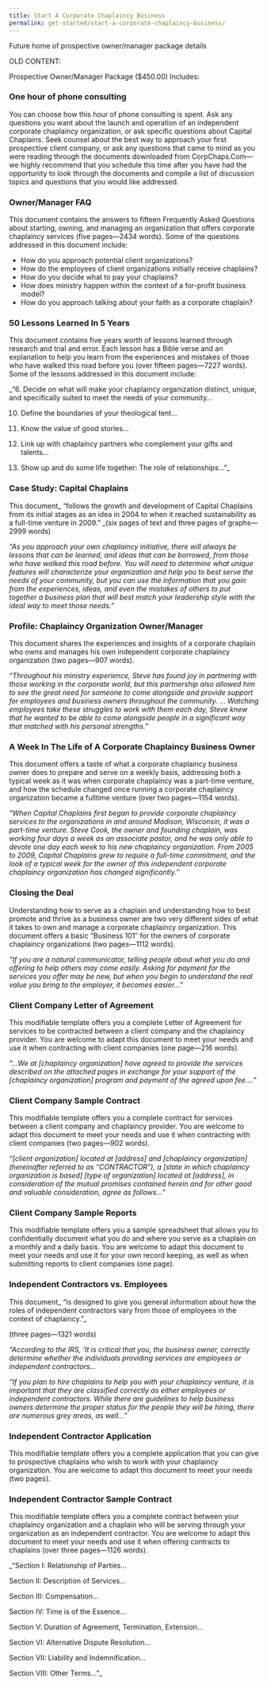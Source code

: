 ```yaml
---
title: Start A Corporate Chaplaincy Business
permalink: get-started/start-a-corporate-chaplaincy-business/
---
```

Future home of prospective owner/manager package details

OLD CONTENT:

Prospective Owner/Manager Package ($450.00) Includes:

### One hour of phone consulting

You can choose how this hour of phone consulting is spent. Ask any questions you want about the launch and operation of an independent corporate chaplaincy organization, or ask specific questions about Capital Chaplains. Seek counsel about the best way to approach your first prospective client company, or ask any questions that came to mind as you were reading through the documents downloaded from CorpChaps.Com—we highly recommend that you schedule this time after you have had the opportunity to look through the documents and compile a list of discussion topics and questions that you would like addressed.

### Owner/Manager FAQ

This document contains the answers to fifteen Frequently Asked Questions about starting, owning, and managing an organization that offers corporate chaplaincy services (five pages—2434 words). Some of the questions addressed in this document include:

*   How do you approach potential client organizations?
*   How do the employees of client organizations initially receive chaplains?
*   How do you decide what to pay your chaplains?
*   How does ministry happen within the context of a for-profit business model?
*   How do you approach talking about your faith as a corporate chaplain?

### 50 Lessons Learned In 5 Years

This document contains five years worth of lessons learned through research and trial and error. Each lesson has a Bible verse and an explanation to help you learn from the experiences and mistakes of those who have walked this road before you (over fifteen pages—7227 words). Some of the lessons addressed in this document include:

_“6. Decide on what will make your chaplaincy organization distinct, unique, and specifically suited to meet the needs of your community…

10. Define the boundaries of your theological tent…

14. Know the value of good stories…

23. Link up with chaplaincy partners who complement your gifts and talents…

37. Show up and do some life together: The role of relationships…”_

### Case Study: Capital Chaplains

This document_ “follows the growth and development of Capital Chaplains from its initial stages as an idea in 2004 to when it reached sustainability as a full-time venture in 2009.” _(six pages of text and three pages of graphs—2999 words)

_“As you approach your own chaplaincy initiative, there will always be lessons that can be learned, and ideas that can be borrowed, from those who have walked this road before. You will need to determine what unique features will characterize your organization and help you to best serve the needs of your community, but you can use the information that you gain from the experiences, ideas, and even the mistakes of others to put together a business plan that will best match your leadership style with the ideal way to meet those needs.”_

### Profile: Chaplaincy Organization Owner/Manager

This document shares the experiences and insights of a corporate chaplain who owns and manages his own independent corporate chaplaincy organization (two pages—907 words).

_“Throughout his ministry experience, Steve has found joy in partnering with those working in the corporate world, but this partnership also allowed him to see the great need for someone to come alongside and provide support for employees and business owners throughout the community. … Watching employees take these struggles to work with them each day, Steve knew that he wanted to be able to come alongside people in a significant way that matched with his personal strengths.”_

### A Week In The Life of A Corporate Chaplaincy Business Owner

This document offers a taste of what a corporate chaplaincy business owner does to prepare and serve on a weekly basis, addressing both a typical week as it was when corporate chaplaincy was a part-time venture, and how the schedule changed once running a corporate chaplaincy organization became a fulltime venture (over two pages—1154 words).

_“When Capital Chaplains first began to provide corporate chaplaincy services to the organizations in and around Madison, Wisconsin, it was a part-time venture. Steve Cook, the owner and founding chaplain, was working four days a week as an associate pastor, and he was only able to devote one day each week to his new chaplaincy organization. From 2005 to 2009, Capital Chaplains grew to require a full-time commitment, and the look of a typical week for the owner of this independent corporate chaplaincy organization has changed significantly.”_

### Closing the Deal

Understanding how to serve as a chaplain and understanding how to best promote and thrive as a business owner are two very different sides of what it takes to own and manage a corporate chaplaincy organization. This document offers a basic “Business 101″ for the owners of corporate chaplaincy organizations (two pages—1112 words).

_“If you are a natural communicator, telling people about what you do and offering to help others may come easily. Asking for payment for the services you offer may be new, but when you begin to understand the real value you bring to the employer, it becomes easier…”_

### Client Company Letter of Agreement

This modifiable template offers you a complete Letter of Agreement for services to be contracted between a client company and the chaplaincy provider. You are welcome to adapt this document to meet your needs and use it when contracting with client companies (one page—216 words).

_“…We at [chaplaincy organization] have agreed to provide the services described on the attached pages in exchange for your support of the [chaplaincy organization] program and payment of the agreed upon fee….”_

### Client Company Sample Contract

This modifiable template offers you a complete contract for services between a client company and chaplaincy provider. You are welcome to adapt this document to meet your needs and use it when contracting with client companies (two pages—902 words).

_“[client organization] located at [address] and [chaplaincy organization] (hereinafter referred to as “CONTRACTOR”), a [state in which chaplaincy organization is based] [type of organization] located at [address], in consideration of the mutual promises contained herein and for other good and valuable consideration, agree as follows…”_

### Client Company Sample Reports

This modifiable template offers you a sample spreadsheet that allows you to confidentially document what you do and where you serve as a chaplain on a monthly and a daily basis. You are welcome to adapt this document to meet your needs and use it for your own record keeping, as well as when submitting reports to client companies (one page).

### Independent Contractors vs. Employees

This document_ “is designed to give you general information about how the roles of independent contractors vary from those of employees in the context of chaplaincy.”_

(three pages—1321 words)

_“According to the IRS, ‘It is critical that you, the business owner, correctly determine whether the individuals providing services are employees or independent contractors…_

_“If you plan to hire chaplains to help you with your chaplaincy venture, it is important that they are classified correctly as either employees or independent contractors. While there are guidelines to help business owners determine the proper status for the people they will be hiring, there are numerous grey areas, as well…”_

### Independent Contractor Application

This modifiable template offers you a complete application that you can give to prospective chaplains who wish to work with your chaplaincy organization. You are welcome to adapt this document to meet your needs (two pages).

### Independent Contractor Sample Contract

This modifiable template offers you a complete contract between your chaplaincy organization and a chaplain who will be serving through your organization as an independent contractor. You are welcome to adapt this document to meet your needs and use it when offering contracts to chaplains (over three pages—1126 words).

_“Section I: Relationship of Parties…

Section II: Description of Services…

Section III: Compensation…

Section IV: Time is of the Essence…

Section V: Duration of Agreement, Termination, Extension…

Section VI: Alternative Dispute Resolution…

Section VII: Liability and Indemnification…

Section VIII: Other Terms…”_

